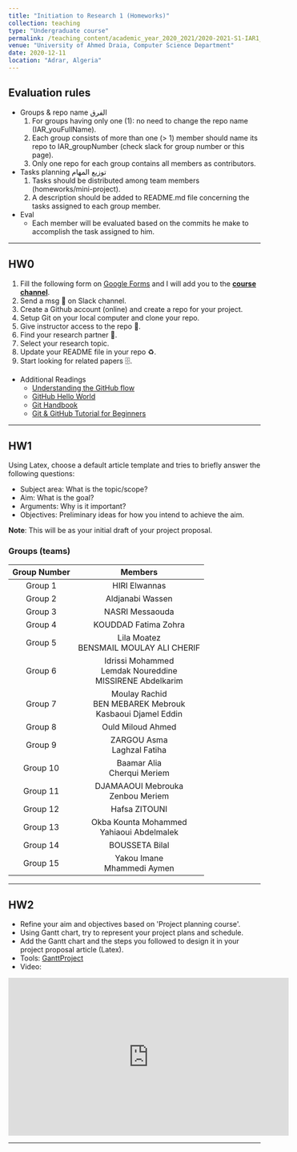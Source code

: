 ```yaml
---
title: "Initiation to Research 1 (Homeworks)"
collection: teaching
type: "Undergraduate course"
permalink: /teaching_content/academic_year_2020_2021/2020-2021-S1-IAR1_HW
venue: "University of Ahmed Draia, Computer Science Department"
date: 2020-12-11
location: "Adrar, Algeria"
---
```


## Evaluation rules
* Groups & repo name الفرق
    1. For groups having only one (1): no need to change the repo name (IAR_youFullName).
    1. Each group consists of more than one (> 1) member should name its repo to IAR_groupNumber (check slack for group number or this page).
    1. Only one repo for each group contains all members as contributors.
* Tasks planning توزيع المهام
    1. Tasks should be distributed among team members (homeworks/mini-project).
    1. A description should be added to README.md file concerning the tasks assigned to each group member.
* Eval
    * Each member will be evaluated based on the commits he make to accomplish the task assigned to him.

***
## HW0
1. Fill the following form on [Google Forms](https://forms.gle/pfNxE2LNmzNZU89d9) and I will add you to the **[course channel]()**.
1. Send a msg 🔔 on Slack channel.
1. Create a Github account (online) and create a repo for your project. 
1. Setup Git on your local computer and clone your repo.
1. Give instructor access to the repo 📨.
1. Find your research partner 🤝.
1. Select your research topic.
1. Update your README file in your repo ♻️.
1. Start looking for related papers 🗄️.

* Additional Readings
    * [Understanding the GitHub flow](https://guides.github.com/introduction/flow/)
    * [GitHub Hello World](https://guides.github.com/activities/hello-world/)
    * [Git Handbook](https://guides.github.com/introduction/git-handbook/)
    * [Git & GitHub Tutorial for Beginners](https://www.youtube.com/watch?v=3RjQznt-8kE&list=PL4cUxeGkcC9goXbgTDQ0n_4TBzOO0ocPR) 

***
## HW1
Using Latex, choose a default article template and tries to briefly answer the following questions:
* Subject area: What is the topic/scope?
* Aim: What is the goal?
* Arguments: Why is it important?
* Objectives: Preliminary ideas for how you intend to achieve the aim.

**Note**: This will be as your initial draft of your project proposal.
### Groups (teams)

| Group Number | Members |
|:----------------:|:----------------:|
| Group 1 | HIRI Elwannas |
| Group 2 | Aldjanabi Wassen |
| Group 3 | NASRI Messaouda |
| Group 4 | KOUDDAD Fatima Zohra |
| Group 5 | Lila Moatez<br>BENSMAIL MOULAY ALI CHERIF |
| Group 6 | Idrissi Mohammed<br>Lemdak Noureddine<br>MISSIRENE Abdelkarim |
| Group 7 | Moulay Rachid<br>BEN MEBAREK Mebrouk<br>Kasbaoui Djamel Eddin |
| Group 8 | Ould Miloud Ahmed |
| Group 9 | ZARGOU Asma<br>Laghzal Fatiha |
| Group 10 | Baamar Alia<br>Cherqui Meriem |
| Group 11 | DJAMAAOUI Mebrouka<br>Zenbou Meriem |
| Group 12 | Hafsa ZITOUNI |
| Group 13 | Okba Kounta Mohammed<br>Yahiaoui Abdelmalek |
| Group 14 | BOUSSETA Bilal  |
| Group 15 | Yakou Imane<br>Mhammedi Aymen |

***
## HW2
* Refine your aim and objectives based on 'Project planning course'.
* Using Gantt chart, try to represent your project plans and schedule.
* Add the Gantt chart and the steps you followed to design it in your project proposal article (Latex).
* Tools: [GanttProject](https://www.ganttproject.biz)
* Video: 
<iframe width="560" height="315" src="https://www.youtube.com/embed/5rHCSa5ad34" frameborder="0" allow="accelerometer; autoplay; clipboard-write; encrypted-media; gyroscope; picture-in-picture" allowfullscreen></iframe>

***